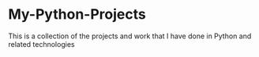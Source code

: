 # My-Python-Projects
This is a collection of the projects and work that I have done in Python and related technologies
